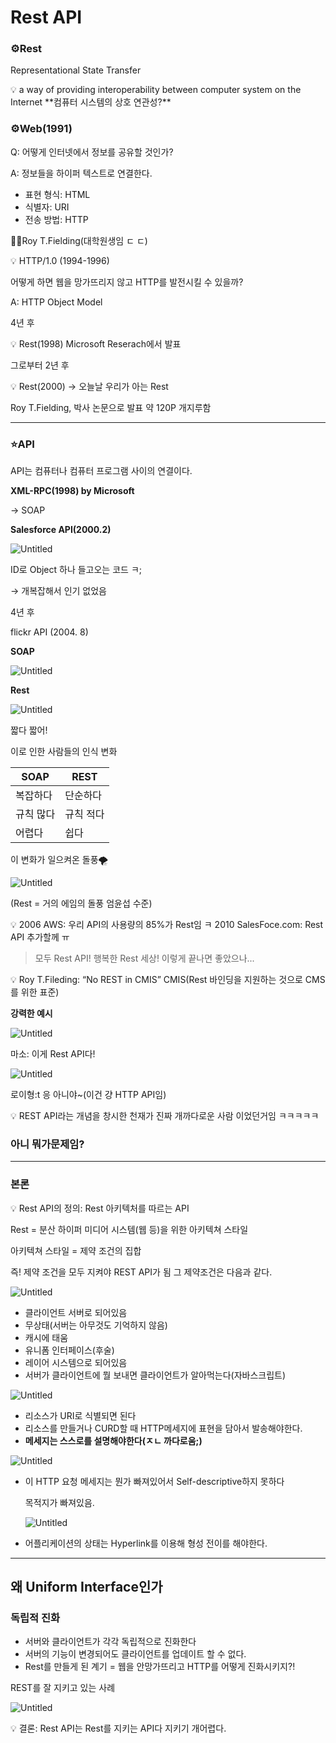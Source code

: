 # Rest API

### ⚙️Rest

Representational State Transfer

<aside>
💡 a way of providing interoperability between computer system on the Internet
**컴퓨터 시스템의 상호 연관성?**

</aside>

### ⚙️Web(1991)

Q: 어떻게 인터넷에서 정보를 공유할 것인가? 

A: 정보들을 하이퍼 텍스트로 연결한다.

- 표현 형식:  HTML
- 식별자: URI
- 전송 방법: HTTP

🙋‍♂️Roy T.Fielding(대학원생임 ㄷ ㄷ)

<aside>
💡 HTTP/1.0 (1994-1996)

어떻게 하면 웹을 망가뜨리지 않고 HTTP를 발전시킬 수 있을까?

A: HTTP Object Model

</aside>

4년 후

<aside>
💡 Rest(1998)
Microsoft Reserach에서 발표

</aside>

그로부터 2년 후

<aside>
💡 Rest(2000) → 오늘날 우리가 아는 Rest

Roy T.Fielding, 박사 논문으로 발표
약 120P 개지루함

</aside>

---

### ⭐️API

API는 컴퓨터나 컴퓨터 프로그램 사이의 연결이다.

**XML-RPC(1998) by Microsoft**

→ SOAP

**Salesforce API(2000.2)**

![Untitled](Rest%20API%20a25d242aa46948a190232ec26c054917/Untitled.png)

ID로 Object 하나 들고오는 코드 ㅋ;

→ 개복잡해서 인기 없었음

4년 후

flickr API (2004. 8)

**SOAP**

![Untitled](Rest%20API%20a25d242aa46948a190232ec26c054917/Untitled%201.png)

**Rest**

![Untitled](Rest%20API%20a25d242aa46948a190232ec26c054917/Untitled%202.png)

짧다 짧어!

이로 인한 사람들의 인식 변화

| SOAP | REST |
| --- | --- |
| 복잡하다 | 단순하다 |
| 규칙 많다 | 규칙 적다 |
| 어렵다 | 쉽다 |

이 변화가 일으켜온 돌풍🌪

![Untitled](Rest%20API%20a25d242aa46948a190232ec26c054917/Untitled%203.png)

(Rest = 거의 에임의 돌풍 엄윤섭 수준)

<aside>
💡 2006 AWS: 우리 API의 사용량의 85%가 Rest임 ㅋ
2010 SalesFoce.com: Rest API 추가할께 ㅠ

</aside>

> 모두 Rest API! 행복한 Rest 세상! 이렇게 끝나면 좋았으나...
> 

<aside>
💡 Roy T.Fileding: “No REST in CMIS”
CMIS(Rest 바인딩을 지원하는 것으로 CMS를 위한 표준)

</aside>

**강력한 예시**

![Untitled](Rest%20API%20a25d242aa46948a190232ec26c054917/Untitled%204.png)

마소: 이게 Rest API다!

![Untitled](Rest%20API%20a25d242aa46948a190232ec26c054917/Untitled%205.png)

로이형:t 응 아니야~(이건 걍 HTTP API임)

<aside>
💡 REST API라는 개념을 창시한 천재가 진짜 개까다로운 사람 이었던거임 ㅋㅋㅋㅋㅋ

</aside>

### 아니 뭐가문제임?

---

### 본론

<aside>
💡 Rest API의 정의: Rest 아키텍처를 따르는 API

Rest = 분산 하이퍼 미디어 시스템(웹 등)을 위한 아키텍쳐 스타일

아키텍쳐 스타일 = 제약 조건의 집합

즉! 제약 조건을 모두 지켜야 REST API가 됨 그 제약조건은 다음과 같다.

</aside>

![Untitled](Rest%20API%20a25d242aa46948a190232ec26c054917/Untitled%206.png)

- 클라이언트 서버로 되어있음
- 무상태(서버는 아무것도 기억하지 않음)
- 캐시에 태움
- 유니폼 인터페이스(후술)
- 레이어 시스템으로 되어있음
- 서버가 클라이언트에 뭘 보내면 클라이언트가 알아먹는다(자바스크립트)

![Untitled](Rest%20API%20a25d242aa46948a190232ec26c054917/Untitled%207.png)

- 리소스가 URI로 식별되면 된다
- 리소스를 만들거나 CURD할 때 HTTP메세지에 표현을 담아서 발송해야한다.
- **메세지는 스스로를 설명해야한다(ㅈㄴ 까다로움;)**

![Untitled](Rest%20API%20a25d242aa46948a190232ec26c054917/Untitled%208.png)

- 이 HTTP 요청 메세지는 뭔가 빠져있어서 Self-descriptive하지 못하다
    
    목적지가 빠져있음. 
    
    ![Untitled](Rest%20API%20a25d242aa46948a190232ec26c054917/Untitled%209.png)
    
- 어플리케이션의 상태는 Hyperlink를 이용해 형성 전이를 해야한다.

---

## 왜 Uniform Interface인가

### 독립적 진화

- 서버와 클라이언트가 각각 독립적으로 진화한다
- 서버의 기능이 변경되어도 클라이언트를 업데이트 할 수 없다.
- Rest를 만들게 된 계기 = 웹을 안망가뜨리고 HTTP를 어떻게 진화시키지?!

REST를 잘 지키고 있는 사례

![Untitled](Rest%20API%20a25d242aa46948a190232ec26c054917/Untitled%2010.png)

<aside>
💡 결론: Rest API는 Rest를 지키는 API다
지키기 개어렵다.

</aside>